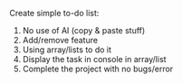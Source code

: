 Create simple to-do list:
1. No use of AI (copy & paste stuff)
2. Add/remove feature
3. Using array/lists to do it
4. Display the task in console in array/list
5. Complete the project with no bugs/error
